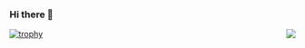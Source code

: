 ### Hi there 👋

<a href="https://github.com/llqgit">
  <!-- Change the `github-readme-stats.anuraghazra1.vercel.app` to `github-readme-stats.vercel.app`  -->
  <img align="right" src="https://github-readme-stats.vercel.app/api?username=llqgit&hide=[%22issues%22]&show_icons=true" />
</a>

[![trophy](https://github-profile-trophy.vercel.app/?username=llqgit&theme=onedark)](https://github.com/ryo-ma/github-profile-trophy)

<!--
**llqgit/llqgit** is a ✨ _special_ ✨ repository because its `README.md` (this file) appears on your GitHub profile.

Here are some ideas to get you started:

- 🔭 I’m currently working on ...
- 🌱 I’m currently learning ...
- 👯 I’m looking to collaborate on ...
- 🤔 I’m looking for help with ...
- 💬 Ask me about ...
- 📫 How to reach me: ...
- 😄 Pronouns: ...
- ⚡ Fun fact: ...
-->
